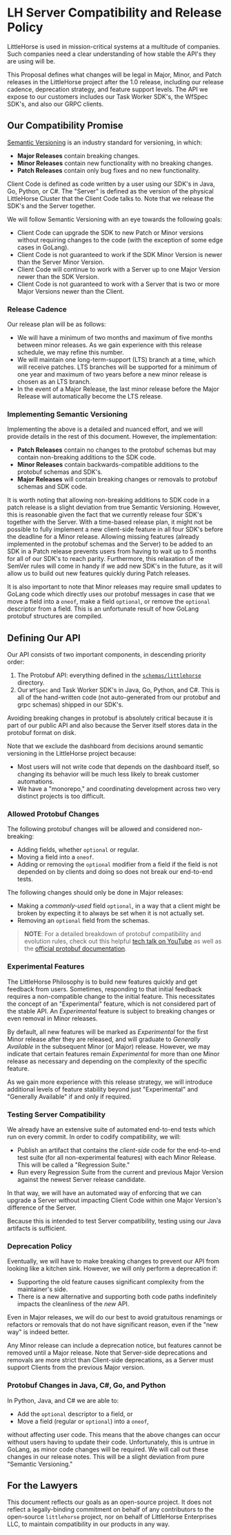 # LH Server Compatibility and Release Policy

LittleHorse is used in mission-critical systems at a multitude of companies. Such companies need a clear understanding of how stable the API's they are using will be.

This Proposal defines what changes will be legal in Major, Minor, and Patch releases in the LittleHorse project after the 1.0 release, including our release cadence, deprecation strategy, and feature support levels. The API we expose to our customers includes our Task Worker SDK's, the WfSpec SDK's, and also our GRPC clients.

## Our Compatibility Promise

[Semantic Versioning](https://semver.org) is an industry standard for versioning, in which:

* **Major Releases** contain breaking changes.
* **Minor Releases** contain new functionality with no breaking changes.
* **Patch Releases** contain only bug fixes and no new functionality.

Client Code is defined as code written by a user using our SDK's in Java, Go, Python, or C#. The "Server" is defined as the version of the physical LittleHorse Cluster that the Client Code talks to. Note that we release the SDK's and the Server together.

We will follow Semantic Versioning with an eye towards the following goals:

* Client Code can upgrade the SDK to new Patch or Minor versions without requiring changes to the code (with the exception of some edge cases in GoLang).
* Client Code is not guaranteed to work if the SDK Minor Version is newer than the Server Minor Version.
* Client Code will continue to work with a Server up to one Major Version newer than the SDK Version.
* Client Code is not guaranteed to work with a Server that is two or more Major Versions newer than the Client.

### Release Cadence

Our release plan will be as follows:
* We will have a minimum of two months and maximum of five months between minor releases. As we gain experience with this release schedule, we may refine this number.
* We will maintain one long-term-support (LTS) branch at a time, which will receive patches. LTS branches will be supported for a minimum of one year and maximum of two years before a new minor release is chosen as an LTS branch.
* In the event of a Major Release, the last minor release before the Major Release will automatically become the LTS release.

### Implementing Semantic Versioning

Implementing the above is a detailed and nuanced effort, and we will provide details in the rest of this document. However, the implementation:

* **Patch Releases** contain no changes to the protobuf schemas but may contain non-breaking additions to the SDK code.
* **Minor Releases** contain backwards-compatible additions to the protobuf schemas and SDK's.
* **Major Releases** will contain breaking changes or removals to protobuf schemas and SDK code.

It is worth noting that allowing non-breaking additions to SDK code in a patch release is a slight deviation from true Semantic Versioning. However, this is reasonable given the fact that we currently release four SDK's together with the Server. With a time-based release plan, it might not be possible to fully implement a new client-side feature in all four SDK's before the deadline for a Minor release. Allowing missing features (already implemented in the protobuf schemas and the Server) to be added to an SDK in a Patch release prevents users from having to wait up to 5 months for all of our SDK's to reach parity. Furthermore, this relaxation of the SemVer rules will come in handy if we add new SDK's in the future, as it will allow us to build out new features quickly during Patch releases.

It is also important to note that Minor releases may require small updates to GoLang code which directly uses our protobuf messages in case that we move a field into a `oneof`, make a field `optional`, or remove the `optional` descriptor from a field. This is an unfortunate result of how GoLang protobuf structures are compiled.

## Defining Our API

Our API consists of two important components, in descending priority order:

1. The Protobuf API: everything defined in the [`schemas/littlehorse`](https://github.com/littlehorse-enterprises/littlehorse/tree/master/schemas/littlehorse) directory.
2. Our `WfSpec` and Task Worker SDK's in Java, Go, Python, and C#. This is all of the hand-written code (not auto-generated from our protobuf and grpc schemas) shipped in our SDK's.

Avoiding breaking changes in protobuf is absolutely critical because it is part of our public API and also because the Server itself stores data in the protobuf format on disk.

Note that we exclude the dashboard from decisions around semantic versioning in the LittleHorse project because:

* Most users will not write code that depends on the dashboard itself, so changing its behavior will be much less likely to break customer automations.
* We have a "monorepo," and coordinating development across two very distinct projects is too difficult.

### Allowed Protobuf Changes

The following protobuf changes will be allowed and considered non-breaking:

* Adding fields, whether `optional` or regular.
* Moving a field into a `oneof`.
* Adding or removing the `optional` modifier from a field if the field is not depended on by clients and doing so does not break our end-to-end tests.

The following changes should only be done in Major releases:

* Making a _commonly-used_ field `optional`, in a way that a client might be broken by expecting it to always be set when it is not actually set.
* Removing an `optional` field from the schemas.

> __NOTE__: For a detailed breakdown of protobuf compatibility and evolution rules, check out this helpful [tech talk on YouTube](https://www.youtube.com/watch?v=Z0NM62ZeNN4) as well as the [official protobuf documentation](https://protobuf.dev/programming-guides/proto3/#updating).

### Experimental Features

The LittleHorse Philosophy is to build new features quickly and get feedback from users. Sometimes, responding to that initial feedback requires a non-compatible change to the initial feature. This necessitates the concept of an "Experimental" feature, which is not considered part of the stable API. An _Experimental_ feature is subject to breaking changes or even removal in Minor releases.

By default, all new features will be marked as _Experimental_ for the first Minor release after they are released, and will graduate to _Generally Available_ in the subsequent Minor (or Major) release. However, we may indicate that certain features remain _Experimental_ for more than one Minor release as necessary and depending on the complexity of the specific feature.

As we gain more experience with this release strategy, we will introduce additional levels of feature stability beyond just "Experimental" and "Generally Available" if and only if required.

### Testing Server Compatibility

We already have an extensive suite of automated end-to-end tests which run on every commit. In order to codify compatibility, we will:

* Publish an artifact that contains the _client-side_ code for the end-to-end test suite (for all non-experimental features) with each Minor Release. This will be called a "Regression Suite."
* Run every Regression Suite from the current and previous Major Version against the newest Server release candidate.

In that way, we will have an automated way of enforcing that we can upgrade a Server without impacting Client Code within one Major Version's difference of the Server.

Because this is intended to test Server compatibility, testing using our Java artifacts is sufficient. 

### Deprecation Policy

Eventually, we will have to make breaking changes to prevent our API from looking like a kitchen sink. However, we will only perform a deprecation if:

* Supporting the old feature causes significant complexity from the maintainer's side.
* There is a new alternative and supporting both code paths indefinitely impacts the cleanliness of the _new_ API.

Even in Major releases, we will do our best to avoid gratuitous renamings or refactors or removals that do not have significant reason, even if the "new way" is indeed better.

Any Minor release can include a deprecation notice, but features cannot be removed until a Major release. Note that Server-side deprecations and removals are more strict than Client-side deprecations, as a Server must support Clients from the previous Major version.

### Protobuf Changes in Java, C#, Go, and Python

In Python, Java, and C# we are able to:
* Add the `optional` descriptor to a field, or
* Move a field (regular or `optional`) into a `oneof`,

without affecting user code. This means that the above changes can occur without users having to update their code. Unfortunately, this is untrue in GoLang, as minor code changes will be required. We will call out these changes in our release notes. This will be a slight deviation from pure "Semantic Versioning."

## For the Lawyers

This document reflects our goals as an open-source project. It does not reflect a legally-binding commitment on behalf of any contributors to the open-source `littlehorse` project, nor on behalf of LittleHorse Enterprises LLC, to maintain compatibility in our products in any way.
